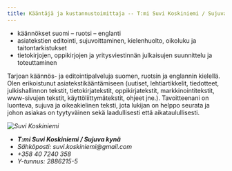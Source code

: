 ```yaml
---
title: Kääntäjä ja kustannustoimittaja -- T:mi Suvi Koskiniemi / Sujuva kynä 
---
```


- käännökset suomi – ruotsi – englanti
- asiatekstien editointi, sujuvoittaminen, kielenhuolto, oikoluku ja taitontarkistukset 
- tietokirjojen, oppikirjojen ja yritysviestinnän julkaisujen suunnittelu ja toteuttaminen

Tarjoan käännös- ja editointipalveluja suomen, ruotsin ja englannin kielellä. Olen erikoistunut asiatekstikääntämiseen (uutiset, lehtiartikkelit, tiedotteet, julkishallinnon tekstit, tietokirjatekstit, oppikirjatekstit, markkinointitekstit, www-sivujen tekstit, käyttöliittymätekstit, ohjeet jne.). Tavoitteenani on luonteva, sujuva ja oikeakielinen teksti, jota lukijan on helppo seurata ja johon asiakas on tyytyväinen sekä laadullisesti että aikataulullisesti.



<address>
<img src="suvi_koskiniemi.jpg" alt="Suvi Koskiniemi">

<ul>
<li><b>T:mi Suvi Koskiniemi / Sujuva kynä</b></li>
<li>Sähköposti: suvi.koskiniemi@gmail.com</li>
<li>+358 40 7240 358</li>
<li>Y-tunnus: 2886215-5</li>
</ul>
</address>
